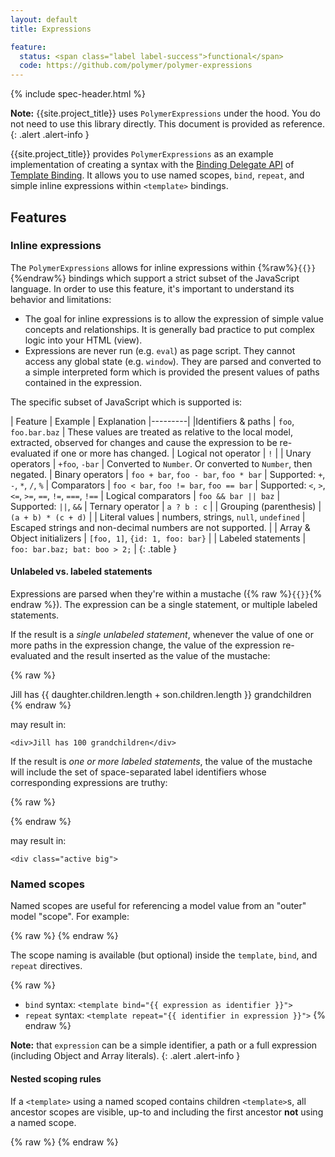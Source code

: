 ```yaml
---
layout: default
title: Expressions

feature:
  status: <span class="label label-success">functional</span>
  code: https://github.com/polymer/polymer-expressions
---
```


{% include spec-header.html %}

**Note:** {{site.project_title}} uses `PolymerExpressions` under the hood. You do not need to use this library directly.  This document is provided as reference.
{: .alert .alert-info }

{{site.project_title}} provides `PolymerExpressions` as an example implementation of
creating a syntax with the [Binding Delegate API](/platform/mdv/template.html#binding-delegate-api) of [Template Binding](/platform/mdv/template.html). It allows you to use named scopes, `bind`, `repeat`, and simple inline expressions within  `<template>` bindings.

## Features

### Inline expressions

The `PolymerExpressions` allows for inline expressions within {%raw%}`{{}}`{%endraw%} bindings which support
a strict subset of the JavaScript language. In order to use this feature, it's
important to understand its behavior and limitations:

- The goal for inline expressions is to allow the expression of simple value
concepts and relationships. It is generally bad practice to put complex logic
into your HTML (view).
- Expressions are never run (e.g. `eval`) as page script. They cannot access any
global state (e.g. `window`). They are parsed and converted to a simple
interpreted form which is provided the present values of paths contained in
the expression.

The specific subset of JavaScript which is supported is:

| Feature | Example | Explanation
|---------|
|Identifiers & paths | `foo`, `foo.bar.baz` | These values are treated as relative to the local model, extracted, observed for changes and cause the expression to be re-evaluated if one or more has changed.
| Logical not operator | `!` |
| Unary operators | `+foo`, `-bar` | Converted to `Number`. Or converted to `Number`, then negated.
| Binary operators | `foo + bar`, `foo - bar`, `foo * bar` | Supported: `+`, `-`, `*`, `/`, `%`
| Comparators | `foo < bar`, `foo != bar`, `foo == bar` | Supported: `<`, `>`, `<=`, `>=`, `==`, `!=`, `===`, `!==`
| Logical comparators | `foo && bar || baz` | Supported: `||`, `&&`
| Ternary operator | `a ? b : c` |
| Grouping (parenthesis) | `(a + b) * (c + d)` |
| Literal values | numbers, strings, `null`, `undefined` | Escaped strings and non-decimal numbers are not supported. |
| Array & Object initializers | `[foo, 1]`, `{id: 1, foo: bar}` |
| Labeled statements | `foo: bar.baz; bat: boo > 2;` |
{: .table }

#### Unlabeled vs. labeled statements

Expressions are parsed when they're within a mustache ({% raw %}`{{}}`{% endraw %}).
The expression can be a single statement, or multiple labeled statements.

If the result is a _single unlabeled statement_, whenever the value of one or
more paths in the expression change, the value of the expression re-evaluated
and the result inserted as the value of the mustache:

{% raw %}
    <div>Jill has {{ daughter.children.length + son.children.length }} grandchildren</div>
{% endraw %}

may result in:

    <div>Jill has 100 grandchildren</div>

If the result is _one or more labeled statements_, the value of the mustache
will include the set of space-separated label identifiers whose corresponding expressions are truthy:

{% raw %}
    <div class="{{ active: user.selected; big: user.type == 'super' }}"> 
{% endraw %}

may result in:

    <div class="active big"> 

### Named scopes

Named scopes are useful for referencing a model value from an "outer" model "scope".
For example:

{% raw %}
    <template repeat="{{ user in users }}">
      {{ user.name }}
      <template repeat="{{ file in user.files }}">
        {{ user.name }} owners {{ file.name }}
      </template>
    </template>
{% endraw %}

The scope naming is available (but optional) inside the `template`, `bind`, and `repeat` directives.

{% raw %}
- `bind` syntax: `<template bind="{{ expression as identifier }}">`
- `repeat` syntax: `<template repeat="{{ identifier in expression }}">`
{% endraw %}

**Note:** that `expression` can be a simple identifier, a path or a full
expression (including Object and Array literals).
{: .alert .alert-info }

#### Nested scoping rules

If a `<template>` using a named scoped contains children `<template>`s,
all ancestor scopes are visible, up-to and including the first ancestor **not** using a named scope.

{% raw %}
    <template bind="{{ foo as foo }}">
      <!-- foo.* available -->
      <template bind="{{ foo.bar as bar }}">
        <!-- foo.* & bar.* available -->
        <template bind="{{ bar.bat }}">
          <!-- only properties of bat are available -->
          <template bind="{{ boo as bot }}">
            <!-- bot.* and properties of bat are available. NOT foo.* or bar.* -->
          </template>
        </template>
      </template>
    </template>
{% endraw %}
